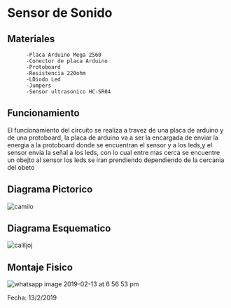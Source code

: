 # Sensor de Sonido

## Materiales
          -Placa Arduino Mega 2560
          -Conector de placa Arduino
          -Protoboard
          -Resistencia 220ohm
          -LDiodo Led
          -Jumpers
          -Sensor ultrasonico HC-SR04
          
          
## Funcionamiento
   El funcionamiento del circuito se realiza a travez de una placa de arduino y de una protoboard, la placa de arduino va a ser la encargada de enviar la energia a la protoboard donde se encuentran el sensor y a los leds,y el sensor envia la señal a los leds, con lo cual entre mas cerca se encuentre un obejto al sensor los leds se iran prendiendo dependiendo de la cercania del obeto 
## Diagrama Pictorico
![camilo](https://user-images.githubusercontent.com/47116861/52743416-fb14d080-2fa7-11e9-8510-e2cad729f4c7.png)

## Diagrama Esquematico
![caliljoj](https://user-images.githubusercontent.com/47116861/52743408-f7814980-2fa7-11e9-8249-6a652f3a683c.png)

## Montaje Fisico 
![whatsapp image 2019-02-13 at 6 56 53 pm](https://user-images.githubusercontent.com/47116861/52826422-bfa10180-308e-11e9-8378-83c4172e1b40.jpeg)



Fecha: 13/2/2019

